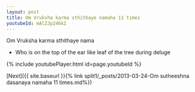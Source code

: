 ```yaml
---
layout: post
title: Om Vruksha karma sthithaye namaha 11 times
youtubeId: mAlZJp246kI
---
```

 
 
Om Vruksha karma sthithaye nama 
 
 -  Who is on the top of the ear like leaf of the tree during deluge 
 
  
 
  
 
 
 
 
 
 


{% include youtubePlayer.html id=page.youtubeId %}
 
[Next]({{ site.baseurl }}{% link  split1/_posts/2013-03-24-Om sutheeshna dasanaya namaha 11 times.md%})
 
